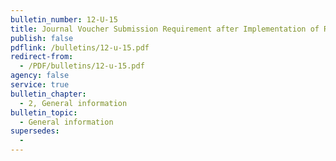 ```yaml
---
bulletin_number: 12-U-15
title: Journal Voucher Submission Requirement after Implementation of Roth TSP and Notification by Services of Date They Are Ready to Receive Reports and Submit Contributions in the New Roth Format
publish: false
pdflink: /bulletins/12-u-15.pdf
redirect-from:
  - /PDF/bulletins/12-u-15.pdf
agency: false
service: true
bulletin_chapter:
  - 2, General information
bulletin_topic:
  - General information
supersedes:
  -
---
```

